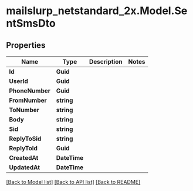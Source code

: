 # mailslurp_netstandard_2x.Model.SentSmsDto

## Properties

Name | Type | Description | Notes
------------ | ------------- | ------------- | -------------
**Id** | **Guid** |  | 
**UserId** | **Guid** |  | 
**PhoneNumber** | **Guid** |  | 
**FromNumber** | **string** |  | 
**ToNumber** | **string** |  | 
**Body** | **string** |  | 
**Sid** | **string** |  | 
**ReplyToSid** | **string** |  | 
**ReplyToId** | **Guid** |  | 
**CreatedAt** | **DateTime** |  | 
**UpdatedAt** | **DateTime** |  | 

[[Back to Model list]](../README#documentation-for-models) [[Back to API list]](../README#documentation-for-api-endpoints) [[Back to README]](../README)

